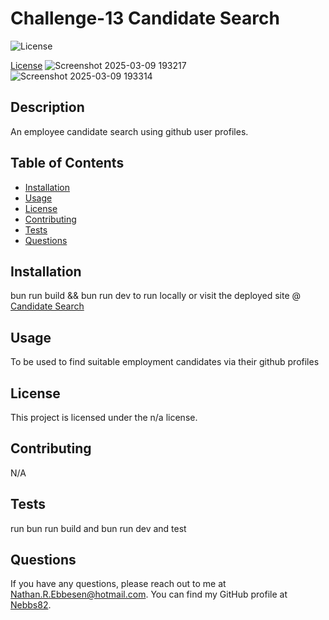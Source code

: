 # Challenge-13 Candidate Search
  
![License](https://img.shields.io/badge/license-n/a-blue.svg)

[License](https://opensource.org/licenses/n/a)
![Screenshot 2025-03-09 193217](https://github.com/user-attachments/assets/662bc061-6315-4ad5-8ea1-3aead582d628)
![Screenshot 2025-03-09 193314](https://github.com/user-attachments/assets/bdb7587e-6168-4163-b564-c4c95af09ef0)

## Description
An employee candidate search using github user profiles.

## Table of Contents
- [Installation](#installation)
- [Usage](#usage)
- [License](#license)
- [Contributing](#contributing)
- [Tests](#tests)
- [Questions](#questions)

## Installation
bun run build && bun run dev to run locally or visit the deployed site @ [Candidate Search](https://candidatesearchbcs.netlify.app/)

## Usage
To be used to find suitable employment candidates via their github profiles

## License
This project is licensed under the n/a license.

## Contributing
N/A

## Tests
run bun run build and bun run dev and test

## Questions
If you have any questions, please reach out to me at [Nathan.R.Ebbesen@hotmail.com](mailto:Nathan.R.Ebbesen@hotmail.com).
You can find my GitHub profile at [Nebbs82](https://github.com/Nebbs82).
